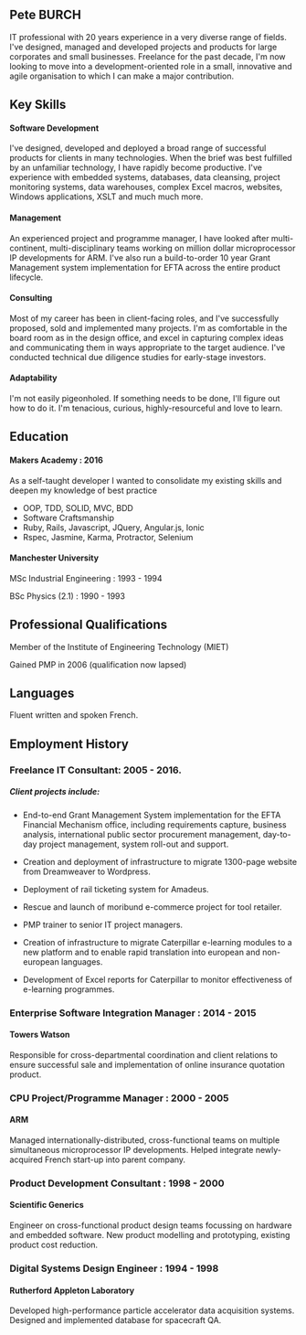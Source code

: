 ## Pete BURCH

IT professional with 20 years experience in a very diverse range of fields. I've designed, managed and developed projects and products for large corporates and small businesses. Freelance for the past decade, I'm now looking to move into a development-oriented role in a small, innovative and agile organisation to which I can make a major contribution.

## Key Skills

#### Software Development
I've designed, developed and deployed a broad range of successful products for clients in many technologies. When the brief was best fulfilled by an unfamiliar technology, I have rapidly become productive. I've experience with embedded systems, databases, data cleansing, project monitoring systems, data warehouses, complex Excel macros, websites, Windows applications, XSLT and much much more.

#### Management
An experienced project and programme manager, I have looked after  multi-continent, multi-disciplinary teams working on million dollar microprocessor IP developments for ARM. I've also run a build-to-order 10 year Grant Management system implementation for EFTA across the entire product lifecycle.

#### Consulting
Most of my career has been in client-facing roles, and I've successfully proposed, sold and implemented many projects. I'm as comfortable in the board room as in the design office, and excel in capturing complex ideas and communicating them in ways appropriate to the target audience. I've conducted technical due diligence studies for early-stage investors.

#### Adaptability
I'm not easily pigeonholed. If something needs to be done, I'll figure out how to do it. I'm tenacious, curious, highly-resourceful and love to learn.

## Education

#### Makers Academy : 2016
As a self-taught developer I wanted to consolidate my existing skills and deepen my knowledge of best practice
- OOP, TDD, SOLID, MVC, BDD
- Software Craftsmanship
- Ruby, Rails, Javascript, JQuery, Angular.js, Ionic
- Rspec, Jasmine, Karma, Protractor, Selenium

#### Manchester University
MSc Industrial Engineering : 1993 - 1994

BSc Physics (2.1) : 1990 - 1993

## Professional Qualifications
Member of the Institute of Engineering Technology (MIET)

Gained PMP in 2006 (qualification now lapsed)

## Languages
Fluent written and spoken French.

## Employment History

### Freelance IT Consultant: 2005 - 2016.

##### Client projects include:
- End-to-end Grant Management System implementation for the EFTA Financial Mechanism office, including requirements capture, business analysis, international public sector procurement management, day-to-day project management, system roll-out and support.

- Creation and deployment of infrastructure to migrate 1300-page website from Dreamweaver to Wordpress.

- Deployment of rail ticketing system for Amadeus.

- Rescue and launch of moribund e-commerce project for tool retailer.

- PMP trainer to senior IT project managers.

- Creation of infrastructure to migrate Caterpillar e-learning modules to a new platform and to enable rapid translation into european and non-european languages.

- Development of Excel reports for Caterpillar to monitor effectiveness of e-learning programmes.

###  Enterprise Software Integration Manager : 2014 - 2015
#### Towers Watson

Responsible for cross-departmental coordination and client relations to ensure successful sale and implementation of online insurance quotation product.

### CPU Project/Programme Manager : 2000 - 2005
#### ARM
Managed internationally-distributed, cross-functional teams on multiple simultaneous microprocessor IP developments. Helped integrate newly-acquired French start-up into parent company.

### Product Development Consultant : 1998 - 2000
#### Scientific Generics
Engineer on cross-functional product design teams focussing on hardware and embedded software. New product modelling and prototyping, existing product cost reduction.

### Digital Systems Design Engineer : 1994 - 1998
#### Rutherford Appleton Laboratory
Developed high-performance particle accelerator data acquisition systems.
Designed and implemented database for spacecraft QA.
